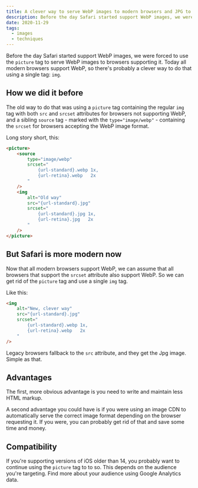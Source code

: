 ```yaml
---
title: A clever way to serve WebP images to modern browsers and JPG to IE
description: Before the day Safari started support WebP images, we were forced to use the `picture` tag to serve WebP images to browsers supporting it. Today all modern browsers support WebP, so there's probably a clever way to do that using a single tag, `img`.
date: 2020-11-29
tags:
  - images
  - techniques
---
```


Before the day Safari started support WebP images, we were forced to use the `picture` tag to serve WebP images to browsers supporting it. Today all modern browsers support WebP, so there's probably a clever way to do that using a single tag: `img`.

## How we did it before

The old way to do that was using a `picture` tag containing the regular `img` tag with both `src` and `srcset` attributes for browsers not supporting WebP, and a sibling `source` tag - marked with the `type="image/webp"` - containing the `srcset` for browsers accepting the WebP image format.

Long story short, this:

```html
<picture>
    <source
        type="image/webp"
        srcset="
            {url-standard}.webp 1x,
            {url-retina}.webp   2x
        "
    />
    <img
        alt="Old way"
        src="{url-standard}.jpg"
        srcset="
            {url-standard}.jpg 1x,
            {url-retina}.jpg   2x
        "
    />
</picture>
```

## But Safari is more modern now

Now that all modern browsers support WebP, we can assume that all browsers that support the `srcset` attribute also support WebP. So we can get rid of the `picture` tag and use a single `img` tag.

Like this:

```html
<img
    alt="New, clever way"
    src="{url-standard}.jpg"
    srcset="
        {url-standard}.webp 1x,
        {url-retina}.webp   2x
    "
/>
```

Legacy browsers fallback to the `src` attribute, and they get the Jpg image. Simple as that.


## Advantages

The first, more obvious advantage is you need to write and maintain less HTML markup.

A second advantage you could have is if you were using an image CDN to automatically serve the correct image format depending on the browser requesting it. If you were, you can probably get rid of that and save some time and money.


## Compatibility

If you're supporting versions of iOS older than 14, you probably want to continue using the `picture` tag to to so. This depends on the audience you're targeting. Find more about your audience using Google Analytics data.
